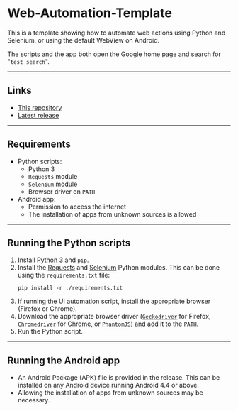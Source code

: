 # Web-Automation-Template

This is a template showing how to automate web actions using Python and Selenium, or using the default WebView on Android.

The scripts and the app both open the Google home page and search for "`test search`".

---

## Links
* [This repository](https://github.com/dpet23/Web-Automation-Template)
* [Latest release](../../releases/latest)

---

## Requirements
* Python scripts:
  * Python 3
  * `Requests` module
  * `Selenium` module
  * Browser driver on `PATH`
* Android app:
  * Permission to access the internet
  * The installation of apps from unknown sources is allowed

---

## Running the Python scripts
1. Install [Python 3](https://www.python.org/downloads/) and `pip`.
1. Install the [Requests](https://pypi.python.org/pypi/requests) and [Selenium](https://pypi.python.org/pypi/selenium) Python modules. This can be done using the `requirements.txt` file:
    ~~~~
    pip install -r ./requirements.txt
    ~~~~
1. If running the UI automation script, install the appropriate browser (Firefox or Chrome).
1. Download the appropriate browser driver ([`Geckodriver`](https://github.com/mozilla/geckodriver/releases) for Firefox, [`Chromedriver`](https://sites.google.com/a/chromium.org/chromedriver/downloads) for Chrome, or [`PhantomJS`](http://phantomjs.org/download.html)) and add it to the `PATH`.
1. Run the Python script.

---

## Running the Android app
* An Android Package (APK) file is provided in the release. This can be installed on any Android device running Android 4.4 or above.
* Allowing the installation of apps from unknown sources may be necessary.
